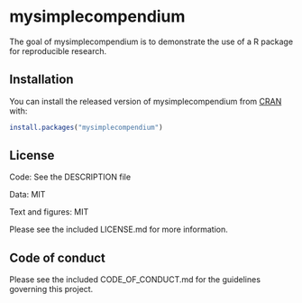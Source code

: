 
# mysimplecompendium

<!-- badges: start -->
<!-- badges: end -->

The goal of mysimplecompendium is to demonstrate the use of a R package for reproducible research.

## Installation

You can install the released version of mysimplecompendium from [CRAN](https://CRAN.R-project.org) with:

``` r
install.packages("mysimplecompendium")
```

## License
Code:  See the DESCRIPTION file

Data: MIT

Text and figures:  MIT

Please see the included LICENSE.md for more information.


## Code of conduct
Please see the included CODE_OF_CONDUCT.md for the guidelines governing this project.